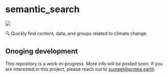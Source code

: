 # semantic_search

![](https://github.com/protea-earth/carbon_footprint/blob/master/assets/logo.png)

🔍 Quickly find content, data, and groups related to climate change.

## Onoging development
This repository is a work-in-progress. More info will be posted soon. If you are interested in this project, please reach out to sumeet@protea.earth

